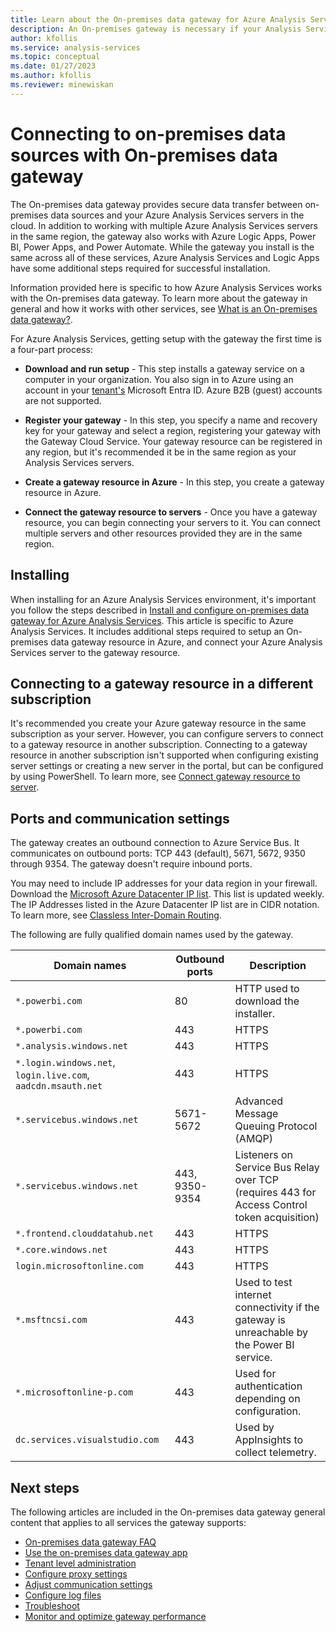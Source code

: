 ```yaml
---
title: Learn about the On-premises data gateway for Azure Analysis Services | Microsoft Docs
description: An On-premises gateway is necessary if your Analysis Services server in Azure will connect to on-premises data sources.
author: kfollis
ms.service: analysis-services
ms.topic: conceptual
ms.date: 01/27/2023
ms.author: kfollis
ms.reviewer: minewiskan
---
```

# Connecting to on-premises data sources with On-premises data gateway

The On-premises data gateway provides secure data transfer between on-premises data sources and your Azure Analysis Services servers in the cloud. In addition to working with multiple Azure Analysis Services servers in the same region, the gateway also works with Azure Logic Apps, Power BI, Power Apps, and Power Automate. While the gateway you install is the same across all of these services, Azure Analysis Services and Logic Apps have some additional steps required for successful installation.

Information provided here is specific to how Azure Analysis Services works with the On-premises data gateway. To learn more about the gateway in general and how it works with other services, see [What is an On-premises data gateway?](/data-integration/gateway/service-gateway-onprem).

For Azure Analysis Services, getting setup with the gateway the first time is a four-part process:

- **Download and run setup** - This step installs a gateway service on a computer in your organization. You also sign in to Azure using an account in your [tenant's](/previous-versions/azure/azure-services/jj573650(v=azure.100)#what-is-an-azure-ad-tenant) Microsoft Entra ID. Azure B2B (guest) accounts are not supported.

- **Register your gateway** - In this step, you specify a name and recovery key for your gateway and select a region, registering your gateway with the Gateway Cloud Service. Your gateway resource can be registered in any region, but it's recommended it be in the same region as your Analysis Services servers. 

- **Create a gateway resource in Azure** - In this step, you create a gateway resource in Azure.

- **Connect the gateway resource to servers** - Once you have a gateway resource, you can begin connecting your servers to it. You can connect multiple servers and other resources provided they are in the same region.

## Installing

When installing for an Azure Analysis Services environment, it's important you follow the steps described in [Install and configure on-premises data gateway for Azure Analysis Services](analysis-services-gateway-install.md). This article is specific to Azure Analysis Services. It includes additional steps required to setup an On-premises data gateway resource in Azure, and connect your Azure Analysis Services server to the gateway resource.

## Connecting to a gateway resource in a different subscription

It's recommended you create your Azure gateway resource in the same subscription as your server. However, you can configure servers to connect to a gateway resource in another subscription. Connecting to a gateway resource in another subscription isn't supported when configuring existing server settings or creating a new server in the portal, but can be configured by using PowerShell. To learn more, see [Connect gateway resource to server](analysis-services-gateway-install.md#connect-gateway-resource-to-server).

## Ports and communication settings

The gateway creates an outbound connection to Azure Service Bus. It communicates on outbound ports: TCP 443 (default), 5671, 5672, 9350 through 9354.  The gateway doesn't require inbound ports.

You may need to include IP addresses for your data region in your firewall. Download the [Microsoft Azure Datacenter IP list](https://www.microsoft.com/download/details.aspx?id=56519). This list is updated weekly. The IP Addresses listed in the Azure Datacenter IP list are in CIDR notation. To learn more, see [Classless Inter-Domain Routing](https://en.wikipedia.org/wiki/Classless_Inter-Domain_Routing).

The following are fully qualified domain names used by the gateway.

| Domain names | Outbound ports | Description |
| --- | --- | --- |
| `*.powerbi.com` |80 |HTTP used to download the installer. |
| `*.powerbi.com` |443 |HTTPS |
| `*.analysis.windows.net` |443 |HTTPS |
| `*.login.windows.net`, `login.live.com`, `aadcdn.msauth.net` |443 |HTTPS |
| `*.servicebus.windows.net` |5671-5672 |Advanced Message Queuing Protocol (AMQP) |
| `*.servicebus.windows.net` |443, 9350-9354 |Listeners on Service Bus Relay over TCP (requires 443 for Access Control token acquisition) |
| `*.frontend.clouddatahub.net` |443 |HTTPS |
| `*.core.windows.net` |443 |HTTPS |
| `login.microsoftonline.com` |443 |HTTPS |
| `*.msftncsi.com` |443 |Used to test internet connectivity if the gateway is unreachable by the Power BI service. |
| `*.microsoftonline-p.com` |443 |Used for authentication depending on configuration. |
| `dc.services.visualstudio.com`    |443 |Used by AppInsights to collect telemetry. |

## Next steps 

The following articles are included in the On-premises data gateway general content that applies to all services the gateway supports:

* [On-premises data gateway FAQ](/data-integration/gateway/service-gateway-onprem-faq)   
* [Use the on-premises data gateway app](/data-integration/gateway/service-gateway-app)   
* [Tenant level administration](/data-integration/gateway/service-gateway-tenant-level-admin)
* [Configure proxy settings](/data-integration/gateway/service-gateway-proxy)   
* [Adjust communication settings](/data-integration/gateway/service-gateway-communication)   
* [Configure log files](/data-integration/gateway/service-gateway-log-files)   
* [Troubleshoot](/data-integration/gateway/service-gateway-tshoot)
* [Monitor and optimize gateway performance](/data-integration/gateway/service-gateway-performance)
